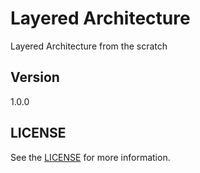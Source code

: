 # Layered Architecture
Layered Architecture from the scratch

## Version
1.0.0

## LICENSE
See the [LICENSE](LICENSE) for more information.

